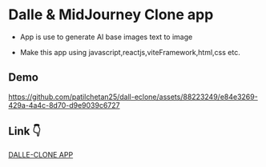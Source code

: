 # Dalle & MidJourney Clone app

* App is use to generate AI base images text to image

* Make this app using javascript,reactjs,viteFramework,html,css etc.

## Demo 


https://github.com/patilchetan25/dall-eclone/assets/88223249/e84e3269-429a-4a4c-8d70-d9e9039c6727


## Link :point_down:
[DALLE-CLONE APP](https://patilchetan25.github.io/dall-eclone/)






